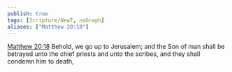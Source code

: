 ```yaml
---
publish: true
tags: [Scripture/NewT, noGraph]
aliases: ["Matthew 20:18"]
---
```

[Matthew 20:18](https://churchofjesuschrist.org/study/scriptures/nt/matt/20?lang=eng&id=p18#p18) Behold, we go up to Jerusalem; and the Son of man shall be betrayed unto the chief priests and unto the scribes, and they shall condemn him to death,

